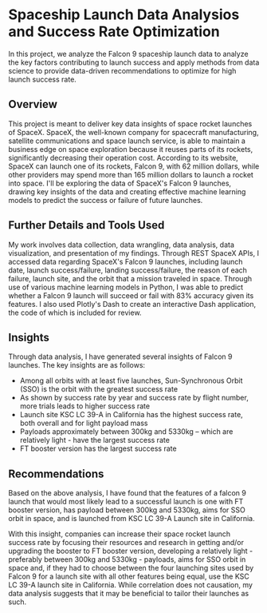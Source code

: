 # Spaceship Launch Data Analysios and Success Rate Optimization
In this project, we analyze the Falcon 9 spaceship launch data to analyze the key factors contributing to launch success and apply methods from data science to provide data-driven recommendations to optimize for high launch success rate.

## Overview
This project is meant to deliver key data insights of space rocket launches of SpaceX. SpaceX, the well-known company for spacecraft manufacturing, satellite communications and space launch service, is able to maintain a business edge on space exploration because it reuses parts of its rockets, significantly decreasing their operation cost. According to its website, SpaceX can launch one of its rockets, Falcon 9, with 62 million dollars, while other providers may spend more than 165 million dollars to launch a rocket into space. I'll be exploring the data of SpaceX's Falcon 9 launches, drawing key insights of the data and creating effective machine learning models to predict the success or failure of future launches.

## Further Details and Tools Used
My work involves data collection, data wrangling, data analysis, data visualization, and presentation of my findings. Through REST SpaceX APIs, I accessed data regarding SpaceX's Falcon 9 launches, including launch date, launch success/failure, landing success/failure, the reason of each failure, launch site, and the orbit that a mission traveled in space. Through use of various machine learning models in Python, I was able to predict whether a Falcon 9 launch will succeed or fail with 83% accuracy given its features. I also used Plotly's Dash to create an interactive Dash application, the code of which is included for review.

## Insights
Through data analysis, I have generated several insights of Falcon 9 launches. The key insights are as follows:

 - Among all orbits with at least five launches, Sun-Synchronous Orbit (SSO) is the orbit with the greatest success rate
 - As shown by success rate by year and success rate by flight number, more trials leads to higher success rate
 - Launch site KSC LC 39-A in California has the highest success rate, both overall and for light payload mass
 - Payloads approximately between 300kg and 5330kg – which are relatively light - have the largest success rate
 - FT booster version has the largest success rate

## Recommendations
Based on the above analysis, I have found that the features of a falcon 9 launch that would most likely lead to a successful launch is one with FT booster version, has payload between 300kg and 5330kg, aims for SSO orbit in space, and is launched from KSC LC 39-A Launch site in California.

With this insight, companies can increase their space rocket launch success rate by focusing their resources and research in getting and/or upgrading the booster to FT booster version, developing a relatively light - preferably between 300kg and 5330kg - payloads, aims for SSO orbit in space and, if they had to choose between the four launching sites used by Falcon 9 for a launch site with all other features being equal, use the KSC LC 39-A launch site in California. While correlation does not causation, my data analysis suggests that it may be beneficial to tailor their launches as such.
